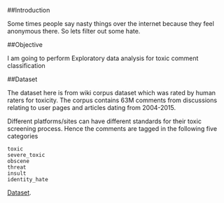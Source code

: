 ##Introduction

Some times people say nasty things over the internet because they feel anonymous there. So lets filter out some hate.

##Objective

I am going to perform Exploratory data analysis for toxic comment classification

##Dataset

The dataset here is from wiki corpus dataset which was rated by human raters for toxicity. The corpus contains 63M comments from discussions relating to user pages and articles dating from 2004-2015.

Different platforms/sites can have different standards for their toxic screening process. Hence the comments are tagged in the following five categories

    toxic
    severe_toxic
    obscene
    threat
    insult
    identity_hate

[Dataset](https://figshare.com/articles/Wikipedia_Talk_Labels_Toxicity/4563973).

